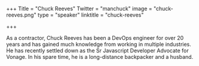 +++
Title = "Chuck Reeves"
Twitter = "manchuck"
image = "chuck-reeves.png"
type = "speaker"
linktitle = "chuck-reeves"

+++

As a contractor, Chuck Reeves has been a DevOps engineer for over 20 years and has gained much knowledge from working in multiple industries. He has recently settled down as the Sr Javascript Developer Advocate for Vonage. In his spare time, he is a long-distance backpacker and a husband.
